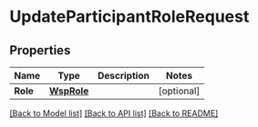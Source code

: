 # UpdateParticipantRoleRequest

## Properties

Name | Type | Description | Notes
------------ | ------------- | ------------- | -------------
**Role** | [**WspRole**](WspRole.md) |  | [optional] 

[[Back to Model list]](../README.md#documentation-for-models) [[Back to API list]](../README.md#documentation-for-api-endpoints) [[Back to README]](../README.md)


